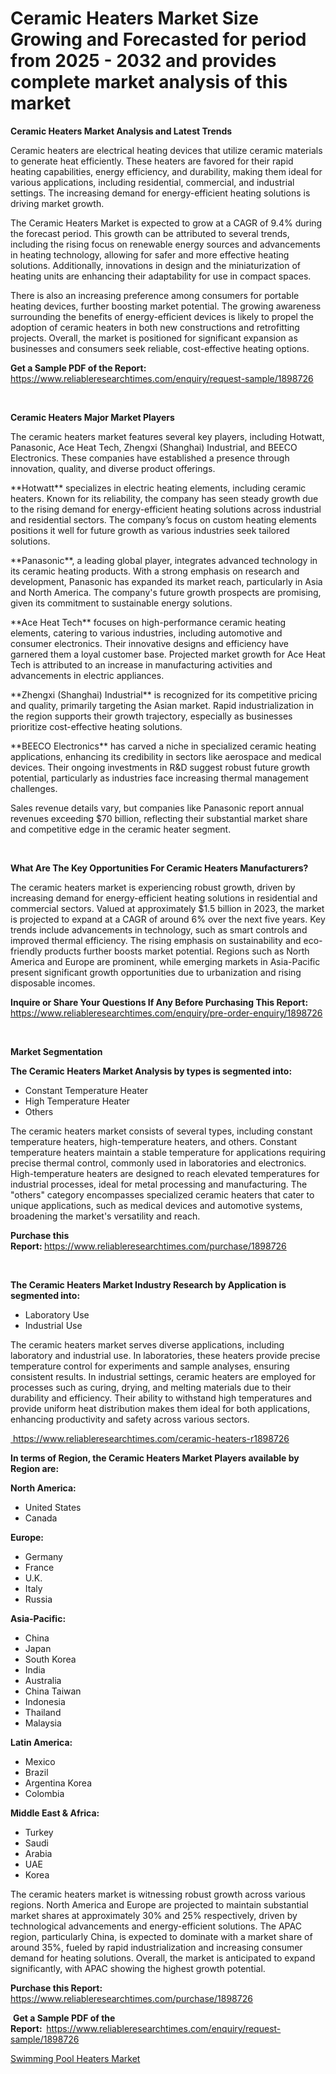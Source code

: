 <p><h1>Ceramic Heaters Market Size Growing and Forecasted for period from 2025 - 2032 and provides complete market analysis of this market</h1></p><p><strong>Ceramic Heaters Market Analysis and Latest Trends</strong></p>
<p><p>Ceramic heaters are electrical heating devices that utilize ceramic materials to generate heat efficiently. These heaters are favored for their rapid heating capabilities, energy efficiency, and durability, making them ideal for various applications, including residential, commercial, and industrial settings. The increasing demand for energy-efficient heating solutions is driving market growth. </p><p>The Ceramic Heaters Market is expected to grow at a CAGR of 9.4% during the forecast period. This growth can be attributed to several trends, including the rising focus on renewable energy sources and advancements in heating technology, allowing for safer and more effective heating solutions. Additionally, innovations in design and the miniaturization of heating units are enhancing their adaptability for use in compact spaces. </p><p>There is also an increasing preference among consumers for portable heating devices, further boosting market potential. The growing awareness surrounding the benefits of energy-efficient devices is likely to propel the adoption of ceramic heaters in both new constructions and retrofitting projects. Overall, the market is positioned for significant expansion as businesses and consumers seek reliable, cost-effective heating options.</p></p>
<p><strong>Get a Sample PDF of the Report:&nbsp;</strong> <a href="https://www.reliableresearchtimes.com/enquiry/request-sample/1898726?utm_campaign=2006&utm_medium=2&utm_source=Github&utm_content=ia&utm_term=16022025&utm_id=ceramic-heaters">https://www.reliableresearchtimes.com/enquiry/request-sample/1898726</a></p>
<p>&nbsp;</p>
<p><strong>Ceramic Heaters Major Market Players</strong></p>
<p><p>The ceramic heaters market features several key players, including Hotwatt, Panasonic, Ace Heat Tech, Zhengxi (Shanghai) Industrial, and BEECO Electronics. These companies have established a presence through innovation, quality, and diverse product offerings.</p><p>**Hotwatt** specializes in electric heating elements, including ceramic heaters. Known for its reliability, the company has seen steady growth due to the rising demand for energy-efficient heating solutions across industrial and residential sectors. The company’s focus on custom heating elements positions it well for future growth as various industries seek tailored solutions.</p><p>**Panasonic**, a leading global player, integrates advanced technology in its ceramic heating products. With a strong emphasis on research and development, Panasonic has expanded its market reach, particularly in Asia and North America. The company's future growth prospects are promising, given its commitment to sustainable energy solutions.</p><p>**Ace Heat Tech** focuses on high-performance ceramic heating elements, catering to various industries, including automotive and consumer electronics. Their innovative designs and efficiency have garnered them a loyal customer base. Projected market growth for Ace Heat Tech is attributed to an increase in manufacturing activities and advancements in electric appliances.</p><p>**Zhengxi (Shanghai) Industrial** is recognized for its competitive pricing and quality, primarily targeting the Asian market. Rapid industrialization in the region supports their growth trajectory, especially as businesses prioritize cost-effective heating solutions.</p><p>**BEECO Electronics** has carved a niche in specialized ceramic heating applications, enhancing its credibility in sectors like aerospace and medical devices. Their ongoing investments in R&D suggest robust future growth potential, particularly as industries face increasing thermal management challenges.</p><p>Sales revenue details vary, but companies like Panasonic report annual revenues exceeding $70 billion, reflecting their substantial market share and competitive edge in the ceramic heater segment.</p></p>
<p>&nbsp;</p>
<p><strong>What Are The Key Opportunities For Ceramic Heaters Manufacturers?</strong></p>
<p><p>The ceramic heaters market is experiencing robust growth, driven by increasing demand for energy-efficient heating solutions in residential and commercial sectors. Valued at approximately $1.5 billion in 2023, the market is projected to expand at a CAGR of around 6% over the next five years. Key trends include advancements in technology, such as smart controls and improved thermal efficiency. The rising emphasis on sustainability and eco-friendly products further boosts market potential. Regions such as North America and Europe are prominent, while emerging markets in Asia-Pacific present significant growth opportunities due to urbanization and rising disposable incomes.</p></p>
<p><strong>Inquire or Share Your Questions If Any Before Purchasing This Report:</strong> <a href="https://www.reliableresearchtimes.com/enquiry/pre-order-enquiry/1898726?utm_campaign=2006&utm_medium=2&utm_source=Github&utm_content=ia&utm_term=16022025&utm_id=ceramic-heaters">https://www.reliableresearchtimes.com/enquiry/pre-order-enquiry/1898726</a></p>
<p>&nbsp;</p>
<p><strong>Market Segmentation</strong></p>
<p><strong>The Ceramic Heaters Market Analysis by types is segmented into:</strong></p>
<p><ul><li>Constant Temperature Heater</li><li>High Temperature Heater</li><li>Others</li></ul></p>
<p><p>The ceramic heaters market consists of several types, including constant temperature heaters, high-temperature heaters, and others. Constant temperature heaters maintain a stable temperature for applications requiring precise thermal control, commonly used in laboratories and electronics. High-temperature heaters are designed to reach elevated temperatures for industrial processes, ideal for metal processing and manufacturing. The "others" category encompasses specialized ceramic heaters that cater to unique applications, such as medical devices and automotive systems, broadening the market's versatility and reach.</p></p>
<p><strong>Purchase this Report:&nbsp;</strong><a href="https://www.reliableresearchtimes.com/purchase/1898726?utm_campaign=2006&utm_medium=2&utm_source=Github&utm_content=ia&utm_term=16022025&utm_id=ceramic-heaters">https://www.reliableresearchtimes.com/purchase/1898726</a></p>
<p>&nbsp;</p>
<p><strong>The Ceramic Heaters Market Industry Research by Application is segmented into:</strong></p>
<p><ul><li>Laboratory Use</li><li>Industrial Use</li></ul></p>
<p><p>The ceramic heaters market serves diverse applications, including laboratory and industrial use. In laboratories, these heaters provide precise temperature control for experiments and sample analyses, ensuring consistent results. In industrial settings, ceramic heaters are employed for processes such as curing, drying, and melting materials due to their durability and efficiency. Their ability to withstand high temperatures and provide uniform heat distribution makes them ideal for both applications, enhancing productivity and safety across various sectors.</p></p>
<p><a href="https://www.reliableresearchtimes.com/ceramic-heaters-r1898726?utm_campaign=2006&utm_medium=2&utm_source=Github&utm_content=ia&utm_term=16022025&utm_id=ceramic-heaters">&nbsp;https://www.reliableresearchtimes.com/ceramic-heaters-r1898726</a></p>
<p><strong>In terms of Region, the Ceramic Heaters Market Players available by Region are:</strong></p>
<p>
    <p> <strong> North America: </strong>
        <ul>
            <li>United States</li>
            <li>Canada</li>
        </ul>
        </p> 
    <p> <strong> Europe: </strong>
        <ul>
            <li>Germany</li>
            <li>France</li>
            <li>U.K.</li>
            <li>Italy</li>
            <li>Russia</li>
        </ul>
        </p> 
    <p> <strong> Asia-Pacific: </strong>
        <ul>
            <li>China</li>
            <li>Japan</li>
            <li>South Korea</li>
            <li>India</li>
            <li>Australia</li>
            <li>China Taiwan</li>
            <li>Indonesia</li>
            <li>Thailand</li>
            <li>Malaysia</li>
        </ul>
        </p> 
    <p> <strong> Latin America: </strong>
        <ul>
            <li>Mexico</li>
            <li>Brazil</li>
            <li>Argentina Korea</li>
            <li>Colombia</li>
        </ul>
        </p> 
    <p> <strong> Middle East & Africa: </strong>
        <ul>
            <li>Turkey</li>
            <li>Saudi</li>
            <li>Arabia</li>
            <li>UAE</li>
            <li>Korea</li>
        </ul>
    </p>
    </p>
<p><p>The ceramic heaters market is witnessing robust growth across various regions. North America and Europe are projected to maintain substantial market shares at approximately 30% and 25% respectively, driven by technological advancements and energy-efficient solutions. The APAC region, particularly China, is expected to dominate with a market share of around 35%, fueled by rapid industrialization and increasing consumer demand for heating solutions. Overall, the market is anticipated to expand significantly, with APAC showing the highest growth potential.</p></p>
<p><strong>Purchase this Report: </strong><a href="https://www.reliableresearchtimes.com/purchase/1898726?utm_campaign=2006&utm_medium=2&utm_source=Github&utm_content=ia&utm_term=16022025&utm_id=ceramic-heaters">https://www.reliableresearchtimes.com/purchase/1898726</a></p>
<p>&nbsp;<strong>Get a Sample PDF of the Report:&nbsp;&nbsp;</strong><a href="https://www.reliableresearchtimes.com/enquiry/request-sample/1898726?utm_campaign=2006&utm_medium=2&utm_source=Github&utm_content=ia&utm_term=16022025&utm_id=ceramic-heaters">https://www.reliableresearchtimes.com/enquiry/request-sample/1898726</a></p>
<p><strong></strong></p>
<p><p><a href="https://github.com/bmorecock/Market-Research-Report-List-6/blob/main/swimming-pool-heaters-market.md?utm_campaign=2006&utm_medium=2&utm_source=Github&utm_content=ia&utm_term=16022025&utm_id=ceramic-heaters">Swimming Pool Heaters Market</a></p></p>